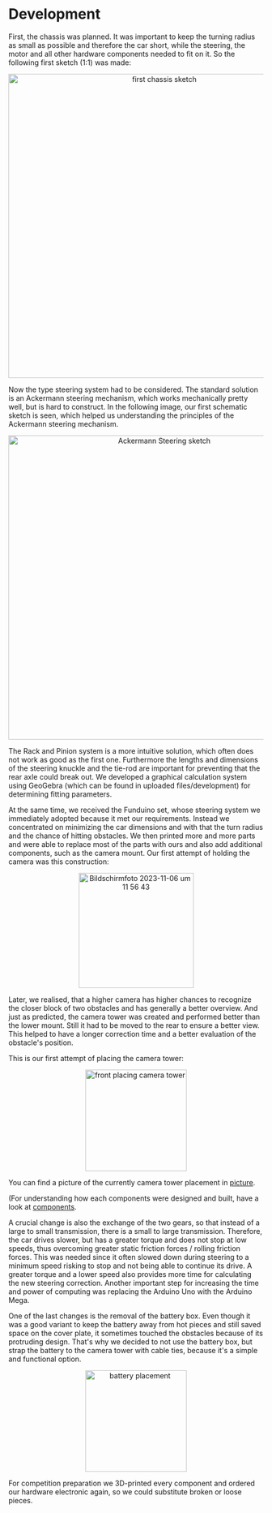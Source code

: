 # Development

First, the chassis was planned. It was important to keep the turning radius as small as possible and therefore the car short, while the steering, the motor and all other hardware components needed to fit on it. So the following first sketch (1:1) was made:





<p align="center">
  <img src="https://github.com/SchroedingersBit/PfortGTPanama/assets/109133963/c11ec4bb-ceb6-43a3-9d0d-1883bdc31610" alt="first chassis sketch" width="600" />
</p>


Now the type steering system had to be considered. The standard solution is an Ackermann steering mechanism, which works mechanically pretty well, but is hard to construct. In the following image, our first schematic sketch is seen, which helped us understanding the principles of the Ackermann steering mechanism.




<p align="center">
  <img src="https://github.com/SchroedingersBit/PfortGTPanama/assets/109133963/5bf5ad23-10ae-4086-b562-f220c0167ff6" alt="Ackermann Steering sketch" width="600" />
</p>


The Rack and Pinion system is a more intuitive solution, which often does not work as good as the first one. Furthermore the lengths and dimensions of the steering knuckle and the tie-rod are important for preventing that the rear axle could break out. We developed a graphical calculation system using GeoGebra (which can be found in uploaded files/development) for determining fitting parameters. 

At the same time, we received the Funduino set, whose steering system we immediately adopted because it met our requirements. Instead we concentrated on minimizing the car dimensions and with that the turn radius and the chance of hitting obstacles.
We then printed more and more parts and were able to replace most of the parts with ours and also add additional components, such as the camera mount. Our first attempt of holding the camera was this construction:

<p align="center">
<img width="227" alt="Bildschirmfoto 2023-11-06 um 11 56 43" src="https://github.com/SchroedingersBit/PfortGTPanama/assets/109133963/f5576cf1-99cc-4bfd-b237-c8d6ffd0aaea">
</p>
Later, we realised, that a higher camera has higher chances to recognize the closer block of two obstacles and has generally a better overview. And just as predicted, the camera tower was created and performed better than the lower mount.
Still it had to be moved to the rear to ensure a better view. This helped to have a longer correction time and a better evaluation of the obstacle's position. 

This is our first attempt of placing the camera tower:

<p align="center">
  <img src="https://github.com/SchroedingersBit/PfortGTPanama/assets/109133963/41e67681-4d87-406a-a938-9dbbe58d593d" alt="front placing camera tower" width="200" />
  
</p>

You can find a picture of the currently camera tower placement in [picture](https://github.com/SchroedingersBit/PfortGTPanama/blob/main/pictures).

(For understanding how each components were designed and built, have a look at [components](https://github.com/SchroedingersBit/PfortGTPanama/tree/main/vehicle/components).

A crucial change is also the exchange of the two gears, so that instead of a large to small transmission, there is a small to large transmission. Therefore, the car drives slower, but has a greater torque and does not stop at low speeds, thus overcoming greater static friction forces / rolling friction forces. This was needed since it often slowed down during steering to a minimum speed risking to stop and not being able to continue its drive. A greater torque and a lower speed also provides more time for calculating the new steering correction.
Another important step for increasing the time and power of computing was replacing the Arduino Uno with the Arduino Mega.

One of the last changes is the removal of the battery box. Even though it was a good variant to keep the battery away from hot pieces and still saved space on the cover plate, it sometimes touched the obstacles because of its protruding design. That's why we decided to not use the battery box, but strap the battery to the camera tower with cable ties, because it's a simple and functional option.



<p align="center">
  <img src="https://github.com/SchroedingersBit/PfortGTPanama/assets/109133963/a877b934-9f80-4ece-ad34-8332e9ccf88f" alt="battery placement" width="200" />
  
</p>


For competition preparation we 3D-printed every component  and ordered our hardware electronic again, so we could substitute broken or loose pieces.
